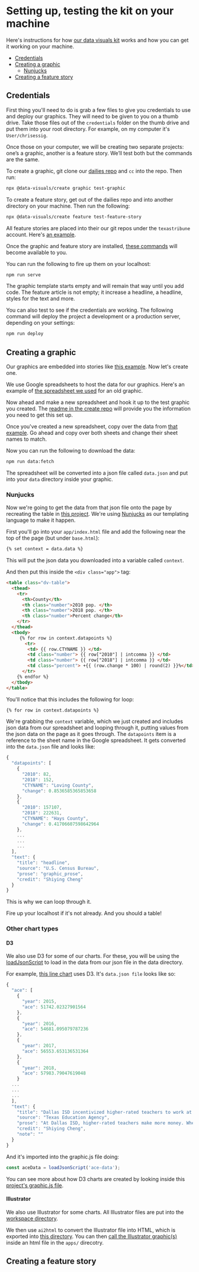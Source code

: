 # Setting up, testing the kit on your machine

Here's instructions for how [our data visuals kit](https://github.com/texastribune/data-visuals-create) works and how you can get it working on your machine.

<!-- START doctoc generated TOC please keep comment here to allow auto update -->
<!-- DON'T EDIT THIS SECTION, INSTEAD RE-RUN doctoc TO UPDATE -->


- [Credentials](#credentials)
- [Creating a graphic](#creating-a-graphic)
  - [Nunjucks](#nunjucks)
- [Creating a feature story](#creating-a-feature-story)

<!-- END doctoc generated TOC please keep comment here to allow auto update -->

## Credentials

First thing you'll need to do is grab a few files to give you credentials to use and deploy our graphics. They will need to be given to you on a thumb drive. Take those files out of the `credentials` folder on the thumb drive and put them into your root directory. For example, on my computer it's `User/chrisessig`.

Once those on your computer, we will be creating two separate projects: one’s a graphic, another is a feature story. We’ll test both but the commands are the same.

To create a graphic, git clone our [dailies repo](https://github.com/texastribune/newsapps-dailies) and `cc` into the repo. Then run:

```sh
npx @data-visuals/create graphic test-graphic
```

To create a feature story, get out of the dailies repo and into another directory on your machine. Then run the following:

```sh
npx @data-visuals/create feature test-feature-story
```

All feature stories are placed into their our git repos under the `texastribune` account. Here's [an example](https://github.com/texastribune/feature-asset-forfeiture-2019-05).

Once the graphic and feature story are installed, [these commands](https://github.com/texastribune/data-visuals-create#available-commands) will become available to you.

You can run the following to fire up them on your localhost:

```sh
npm run serve
```

The graphic template starts empty and will remain that way until you add code. The feature article is not empty; it increase a headline, a headline, styles for the text and more.

You can also test to see if the credentials are working. The following command will deploy the project a development or a production server, depending on your settings:

```sh
npm run deploy
```

## Creating a graphic

Our graphics are embedded into stories like [this example](https://www.texastribune.org/2019/04/18/dallas-fort-worth-metro-area-saw-biggest-2018-texas-population-growth/). Now let's create one.

We use Google spreadsheets to host the data for our graphics. Here's an example of [the spreadsheet we used](https://docs.google.com/spreadsheets/d/102dLzZtUAD-kCcXIWKTnzbMM0KKhwlmE4WIVmKwSPWU/edit#gid=0) for an old graphic.

Now ahead and make a new spreadsheet and hook it up to the test graphic you created. The [readme in the create repo](https://github.com/texastribune/data-visuals-create#how-to-work-with-google-doc-and-google-sheet-files) will provide you the information you need to get this set up.

Once you've created a new spreadsheet, copy over the data from [that example](https://docs.google.com/spreadsheets/d/102dLzZtUAD-kCcXIWKTnzbMM0KKhwlmE4WIVmKwSPWU/edit#gid=0). Go ahead and copy over both sheets and change their sheet names to match.

Now you can run the following to download the data:

```sh
npm run data:fetch
```

The spreadsheet will be converted into a json file called `data.json` and put into your `data` directory inside your graphic.

### Nunjucks

Now we're going to get the data from that json file onto the page by recreating the table in [this project](https://github.com/texastribune/newsapps-dailies/blob/master/graphic-census-data-table-2019-04/app/index.html). We're using [Nunjucks](https://mozilla.github.io/nunjucks/) as our templating language to make it happen.

First you'll go into your `app/index.html` file and add the following near the top of the page (but under `base.html`):

```html
{% set context = data.data %}
```

This will put the json data you downloaded into a variable called `context`.

And then put this inside the `<div class="app">` tag:

```html
<table class="dv-table">
  <thead>
    <tr> 
      <th>County</th>
      <th class="number">2010 pop. </th>
      <th class="number">2018 pop. </th>
      <th class="number">Percent change</th>
    </tr>
  </thead>
  <tbody>
     {% for row in context.datapoints %}
       <tr>
        <td> {{ row.CTYNAME }} </td>
        <td class="number"> {{ row["2010"] | intcomma }} </td>
        <td class="number"> {{ row["2018"] | intcomma }} </td>
        <td class="percent"> +{{ (row.change * 100) | round(2) }}%</td>
      </tr>
    {% endfor %}
  </tbody>
</table>
```

You'll notice that this includes the following for loop:

```html
{% for row in context.datapoints %}
```

We're grabbing the `context` variable, which we just created and includes json data from our spreadsheet and looping through it, putting values from the json data on the page as it goes through. The `datapoints` item is a reference to the sheet name in the Google spreadsheet. It gets converted into the `data.json` file and looks like:

```js
{
  "datapoints": [
    {
      "2010": 82,
      "2018": 152,
      "CTYNAME": "Loving County",
      "change": 0.8536585365853658
    },
    {
      "2010": 157107,
      "2018": 222631,
      "CTYNAME": "Hays County",
      "change": 0.41706607598642964
    },
    ...
    ...
    ...
  ],
  "text": {
    "title": "headline",
    "source": "U.S. Census Bureau",
    "prose": "graphic_prose",
    "credit": "Shiying Cheng"
  }
}
```

This is why we can loop through it.

Fire up your localhost if it's not already. And you should a table!

### Other chart types

#### D3

We also use D3 for some of our charts. For these, you will be using the [loadJsonScript](https://github.com/texastribune/newsapps-dailies/blob/master/graphic-dallas-teacher-pay-2019-03/app/scripts/utils/load-json-script.js) to load in the data from our json file in the data directory.

For example, [this line chart](https://www.texastribune.org/2019/04/18/dallas-fort-worth-metro-area-saw-biggest-2018-texas-population-growth/) uses D3. It's `data.json file` looks like so:

```js
{
  "ace": [
    {
      "year": 2015,
      "ace": 51742.02327901564
    },
    {
      "year": 2016,
      "ace": 54681.095079787236
    },
    {
      "year": 2017,
      "ace": 56553.653136531364
    },
    {
      "year": 2018,
      "ace": 57983.79047619048
    }
  ...
  ...
  ...
  ],
  "text": {
    "title": "Dallas ISD incentivized higher-rated teachers to work at low-performing schools",
    "source": "Texas Education Agency",
    "prose": "At Dallas ISD, higher-rated teachers make more money. When the district implemented the first iteration of the Accelerating Campus Excellence, also known as ACE,  program at seven schools in 2015-16, bonuses helped lure more higher-paid teachers to those underperforming schools.",
    "credit": "Shiying Cheng",
    "note": ""
  }
}
```

And it's imported into the graphic.js file doing:

```js
const aceData = loadJsonScript('ace-data');
```

You can see more about how D3 charts are created by looking inside this [project's graphic.js file](https://github.com/texastribune/newsapps-dailies/blob/master/graphic-dallas-teacher-pay-2019-03/app/scripts/graphic.js).


#### Illustrator

We also use Illustrator for some charts. All Illustrator files are put into the [workspace directory](https://github.com/texastribune/newsapps-dailies/tree/master/graphic-census-data-table-2019-04/workspace).

We then use `ai2html` to convert the Illustrator file into HTML, which is exported into [this directory](https://github.com/texastribune/newsapps-dailies/tree/master/graphic-census-data-table-2019-04/app/templates/ai2html-output). You can then [call the Illustrator graphic(s)](https://github.com/texastribune/newsapps-dailies/blob/master/graphic-census-data-table-2019-04/app/map.html#L7) inside an html file in the `apps/` direcotry. 


## Creating a feature story